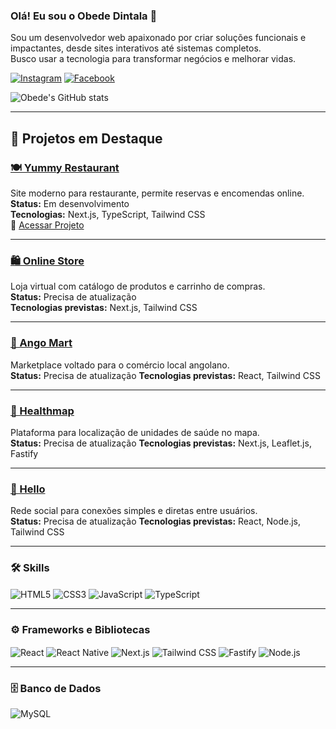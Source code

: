 ### Olá! Eu sou o Obede Dintala 🚀

Sou um desenvolvedor web apaixonado por criar soluções funcionais e impactantes, desde sites interativos até sistemas completos.  
Busco usar a tecnologia para transformar negócios e melhorar vidas.

[![Instagram](https://img.shields.io/badge/Instagram-E4405F?style=for-the-badge&logo=instagram&logoColor=white)](https://www.instagram.com/moreira_dintala)
[![Facebook](https://img.shields.io/badge/Facebook-1877F2?style=for-the-badge&logo=facebook&logoColor=white)](https://www.facebook.com/obed.dintala)

![Obede's GitHub stats](https://github-readme-stats.vercel.app/api?username=obedeDintala123&show_icons=true&theme=write)

---

## 🚀 Projetos em Destaque

### [🍽️ Yummy Restaurant](https://github.com/obedeDintala123/yummy-restaurant)  
Site moderno para restaurante, permite reservas e encomendas online.  
**Status:** Em desenvolvimento  
**Tecnologias:** Next.js, TypeScript, Tailwind CSS  
🔗 [Acessar Projeto](https://yummy-restaurant-five.vercel.app)

---

### [🛍️ Online Store](https://github.com/obedeDintala123/OnlineStore)  
Loja virtual com catálogo de produtos e carrinho de compras.  
**Status:** Precisa de atualização  
**Tecnologias previstas:** Next.js, Tailwind CSS

---

### [🏪 Ango Mart](https://github.com/obedeDintala123/AngoMart)  
Marketplace voltado para o comércio local angolano.  
**Status:** Precisa de atualização 
**Tecnologias previstas:** React, Tailwind CSS

---

### [🧭 Healthmap](https://github.com/obedeDintala123/AngoMart)  
Plataforma para localização de unidades de saúde no mapa.  
**Status:** Precisa de atualização
**Tecnologias previstas:** Next.js, Leaflet.js, Fastify

---

### [💬 Hello](https://github.com/obedeDintala123/hello)  
Rede social para conexões simples e diretas entre usuários.  
**Status:** Precisa de atualização
**Tecnologias previstas:** React, Node.js, Tailwind CSS

---

### 🛠️ Skills

<div style="display: inline_block">
<img align="center" alt="HTML5" src="https://img.shields.io/badge/HTML5-E34F26?style=for-the-badge&logo=html5&logoColor=white">
<img align="center" alt="CSS3" src="https://img.shields.io/badge/CSS3-1572B6?style=for-the-badge&logo=css3&logoColor=white">
<img align="center" alt="JavaScript" src="https://img.shields.io/badge/JavaScript-F7DF1E?style=for-the-badge&logo=javascript&logoColor=black">
<img align="center" alt="TypeScript" src="https://img.shields.io/badge/TypeScript-3178C6?style=for-the-badge&logo=typescript&logoColor=white">
</div>

---

### ⚙️ Frameworks e Bibliotecas

<div style="display: inline_block">
<img align="center" alt="React" src="https://img.shields.io/badge/React-20232A?style=for-the-badge&logo=react&logoColor=61DAFB">
<img align="center" alt="React Native" src="https://img.shields.io/badge/React_Native-20232A?style=for-the-badge&logo=react&logoColor=61DAFB">
<img align="center" alt="Next.js" src="https://img.shields.io/badge/Next.js-000000?style=for-the-badge&logo=nextdotjs&logoColor=white">
<img align="center" alt="Tailwind CSS" src="https://img.shields.io/badge/Tailwind_CSS-38B2AC?style=for-the-badge&logo=tailwind-css&logoColor=white">
<img align="center" alt="Fastify" src="https://img.shields.io/badge/Fastify-20232A?style=for-the-badge&logo=fastify&logoColor=white">
<img align="center" alt="Node.js" src="https://img.shields.io/badge/Node.js-339933?style=for-the-badge&logo=nodedotjs&logoColor=white">
</div>

---

### 🗄️ Banco de Dados

<img align="center" alt="MySQL" src="https://img.shields.io/badge/MySQL-4479A1?style=for-the-badge&logo=mysql&logoColor=white">
